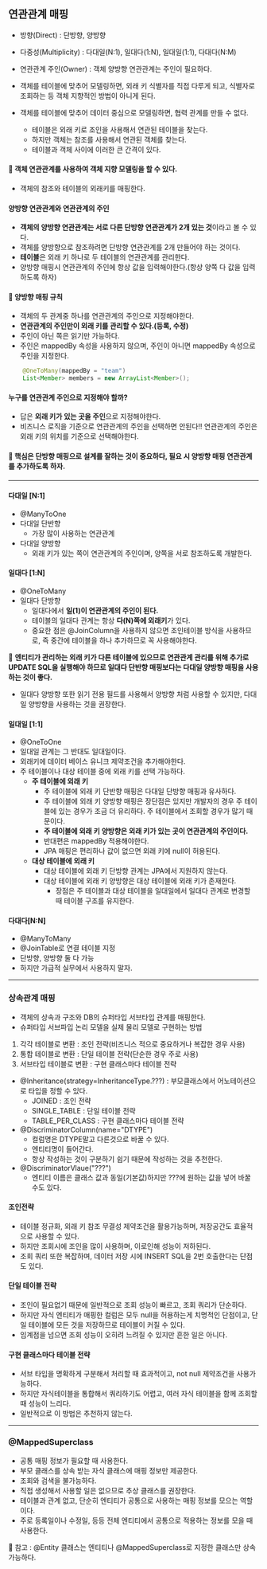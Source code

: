 ## 연관관계 매핑
- 방향(Direct) : 단방향, 양방향
- 다중성(Multiplicity) : 다대일(N:1), 일대다(1:N), 일대일(1:1), 다대다(N:M) 
- 연관관계 주인(Owner) : 객체 양방향 연관관계는 주인이 필요하다.

- 객체를 테이블에 맞추어 모델링하면, 외래 키 식별자를 직접 다루게 되고, 식별자로 조회하는 등 객체 지향적인 방법이 아니게 된다.
- 객체를 테이블에 맞추어 데이터 중심으로 모델링하면, 협력 관계를 만들 수 없다.
    - 테이블은 외래 키로 조인을 사용해서 연관된 테이블을 찾는다.
    - 하지만 객체는 참조를 사용해서 연관된 객체를 찾는다.
    - 테이블과 객체 사이에 이러한 큰 간격이 있다.

#### 📌 객체 연관관계를 사용하여 객체 지향 모델링을 할 수 있다.

- 객체의 참조와 테이블의 외래키를 매핑한다.

#### 양방향 연관관계와 연관관계의 주인
- **객체의 양방향 연관관계는 서로 다른 단방향 연관관계가 2개 있는 것**이라고 볼 수 있다.
- 객체를 양방향으로 참조하려면 단방향 연관관계를 2개 만들어야 하는 것이다.
- **테이블**은 외래 키 하나로 두 테이블의 연관관계를 관리한다.
- 양방향 매핑시 연관관계의 주인에 항상 값을 입력해야한다.(항상 양쪽 다 값을 입력하도록 하자)


#### 📌 양방향 매핑 규칙
- 객체의 두 관계중 하나를 연관관계의 주인으로 지정해야한다.
- **연관관계의 주인만이 외래 키를 관리할 수 있다.(등록, 수정)**
- 주인이 아닌 쪽은 읽기만 가능하다.
- 주인은 mappedBy 속성을 사용하지 않으며, 주인이 아니면 mappedBy 속성으로 주인을 지정한다.
~~~java
    @OneToMany(mappedBy = "team") 
    List<Member> members = new ArrayList<Member>();
~~~

#### 누구를 연관관계 주인으로 지정해야 할까?
- 답은 **외래 키가 있는 곳을 주인**으로 지정해야한다.
- 비즈니스 로직을 기준으로 연관관계의 주인을 선택하면 안된다!! 연관관계의 주인은 외래 키의 위치를 기준으로 선택해야한다.

#### 📌 **핵심은 단방향 매핑으로 설계를 잘하는 것이 중요하다, 필요 시 양방향 매핑 연관관계를 추가하도록 하자.**
<hr>

#### 다대일 [N:1]
- @ManyToOne
- 다대일 단반향
    -  가장 많이 사용하는 연관관계
- 다대일 양방향
    - 외래 키가 있는 쪽이 연관관계의 주인이며, 양쪽을 서로 참조하도록 개발한다.

#### 일대다 [1:N]
- @OneToMany
- 일대다 단방향
    - 일대다에서 **일(1)이 연관관계의 주인이 된다.**
    - 테이블의 일대다 관계는 항상 **다(N)쪽에 외래키**가 있다.
    - 중요한 점은 @JoinColumn을 사용하지 않으면 조인테이블 방식을 사용하므로, 즉 중간에 테이블을 하나 추가하므로 꼭 사용해야한다.<br>

📌 **엔티티가 관리하는 외래 키가 다른 테이블에 있으므로 연관관계 관리를 위해 추가로 UPDATE SQL을 실행해야 하므로 일대다 단반향 매핑보다는 다대일 양방향 매핑을 사용하는 것이 좋다.**
- 일대다 양방향 또한 읽기 전용 필드를 사용해서 양방향 처럼 사용할 수 있지만, 다대일 양방향을 사용하는 것을 권장한다.

#### 일대일 [1:1]
- @OneToOne
- 일대일 관계는 그 반대도 일대일이다.
- 외래키에 데이터 베이스 유니크 제약조건을 추가해야한다.
- 주 테이블이나 대상 테이블 중에 외래 키를 선택 가능하다.
    - **주 테이블에 외래 키**
        - 주 테이블에 외래 키 단반향 매핑은 다대일 단방향 매핑과 유사하다.
        - 주 테이블에 외래 키 양방향 매핑은 장단점은 있지만 개발자의 경우 주 테이블에 있는 경우가 조금 더 유리하다. 주 테이블에서 조회할 경우가 많기 때문이다.
        - **주 테이블에 외래 키 양방향은 외래 키가 있는 곳이 연관관계의 주인이다.**
        - 반대편은 mappedBy 적용해야한다.
        - JPA 매핑은 편리하나 값이 없으면 외래 키에 null이 허용된다.
    - **대상 테이블에 외래 키**
        - 대상 테이블에 외래 키 단방향 관계는 JPA에서 지원하지 않는다.
        - 대상 테이블에 외래 키 양방향은 대상 테이블에 외래 키가 존재한다.
            - 장점은 주 테이블과 대상 테이블을 일대일에서 일대다 관계로 변경할 때 테이블 구조를 유지한다.

#### 다대다[N:N]
- @ManyToMany 
- @JoinTable로 연결 테이블 지정
- 단방향, 양방향 둘 다 가능
- 하지만 가급적 실무에서 사용하지 말자.

<hr>

### 상속관계 매핑
- 객체의 상속과 구조와 DB의 슈퍼타입 서브타입 관계를 매핑한다.
- 슈퍼타입 서브파입 논리 모델을 실제 물리 모델로 구현하는 방법
1. 각각 테이블로 변환 : 조인 전략(비즈니스 적으로 중요하거나 복잡한 경우 사용)
2. 통합 테이블로 변환 : 단일 테이블 전략(단순한 경우 주로 사용)
3. 서브타입 테이블로 변환 : 구현 클래스마다 테이블 전략

- @Inheritance(strategy=InheritanceType.???) : 부모클래스에서 어노테이션으로 타입을 정할 수 있다.
    - JOINED : 조인 전략
    - SINGLE_TABLE : 단일 테이블 전략
    - TABLE_PER_CLASS : 구현 클래스마다 테이블 전략
- @DiscriminatorColumn(name="DTYPE")
    - 컬럼명은 DTYPE말고 다른것으로 바꿀 수 있다.
    - 엔티티명이 들어간다.
    - 항상 작성하는 것이 구분하기 쉽기 때문에 작성하는 것을 추천한다.
- @DiscriminatorVlaue("???")
    - 엔티티 이름은 클래스 값과 동일(기본값)하지만 ???에 원하는 값을 넣어 바꿀 수도 있다.


#### **조인전략**
- 테이블 정규화, 외래 키 참조 무결성 제약조건을 활용가능하며, 저장공간도 효율적으로 사용할 수 있다.
- 하지만 조회시에 조인을 많이 사용하며, 이로인해 성능이 저하된다.
- 조회 쿼리 또한 복잡하며, 데이터 저장 시에 INSERT SQL을 2번 호출한다는 단점도 있다.

#### **단일 테이블 전략**
- 조인이 필요없기 때문에 일반적으로 조회 성능이 빠르고, 조회 쿼리가 단순하다.
- 하지만 자식 엔티티가 매핑한 컬럼은 모두 null을 허용하는게 치명적인 단점이고, 단일 테이블에 모든 것을 저장하므로 테이블이 커질 수 있다.
- 임계점을 넘으면 조회 성능이 오히려 느려질 수 있지만 흔한 일은 아니다.

#### **구현 클래스마다 테이블 전략**
- 서브 타입을 명확하게 구분해서 처리할 때 효과적이고, not null 제약조건을 사용가능하다.
- 하지만 자식테이블을 통합해서 쿼리하기도 어렵고, 여러 자식 테이블을 함께 조회할 때 성능이 느리다.
- 일반적으로 이 방법은 추천하지 않는다.
<hr>

### @MappedSuperclass
- 공통 매핑 정보가 필요할 때 사용한다.
- 부모 클래스를 상속 받는 자식 클래스에 매핑 정보만 제공한다.
- 조회와 검색을 불가능하다.
- 직접 생성해서 사용할 일은 없으므로 추상 클래스를 권장한다.
- 테이블과 관계 없고, 단순히 엔티티가 공통으로 사용하는 매핑 정보를 모으는 역할이다.
- 주로 등록일이나 수정일, 등등 전체 엔티티에서 공통으로 적용하는 정보를 모을 때 사용한다.

📌 참고 : @Entity 클래스는 엔티티나 @MappedSuperclass로 지정한 클래스만 상속가능하다.